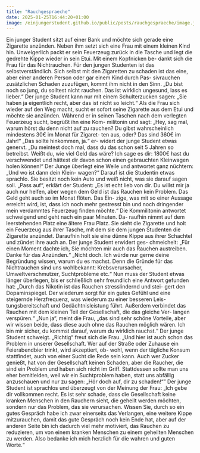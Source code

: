 ```yaml
---
title: "Rauchgespraeche"
date: 2025-01-25T16:44:20+01:00
image: /einjungerstudent.github.io/public/posts/rauchgespraeche/image.jpeg
---
```


Ein junger Student sitzt auf einer Bank und möchte sich gerade eine
Zigarette anzünden. Neben ihm setzt sich eine Frau mit einem kleinen
Kind hin. Unweigerlich packt er sein Feuerzeug zurück in die Tasche und
legt die gedrehte Kippe wieder in sein Etui. Mit einem Kopfnicken be-
dankt sich die Frau für das Nichtrauchen. Für den jungen Studenten ist
das selbstverständlich. Sich selbst mit den Zigaretten zu schaden ist das
eine, aber einer anderen Person oder gar einem Kind durch Pas-
sivrauchen zusätzlichen Schaden zuzufügen, kommt ihm nicht in den
Sinn. „Du bist noch so jung, du solltest nicht rauchen. Das ist wirklich
ungesund, lass es lieber.“ Der junge Student kann nur mit einem
Schulterzucken sagen: „Sie haben ja eigentlich recht, aber das ist nicht so
leicht.“ Als die Frau sich wieder auf den Weg macht, sucht er sofort seine
Zigarette aus dem Etui und möchte sie anzünden. Während er in seinen
Taschen nach dem verlegten Feuerzeug sucht, begrüßt ihn eine Kom-
militonin und sagt: „Hey, sag mal, warum hörst du denn nicht auf zu
rauchen? Du gibst wahrscheinlich mindestens 30€ im Monat für Zigaret-
ten aus, oder? Das sind 360€ im Jahr!“ „Das sollte hinkommen, ja.“ er-
widert der junge Student etwas genervt. „Du meintest doch mal, dass du
das schon seit 5 Jahren so betreibst. Weißt du, wie viel Geld das wäre?
Ich sage es dir: 1800€ hast du verschwendet und hättest dir davon schon
einen gebrauchten Kleinwagen holen können!“ Der Junge überlegt eine
Weile und antwortet ganz nüchtern: „Und wo ist dann dein Klein-
wagen?“ Darauf ist die Studentin etwas sprachlo. Sie besitzt noch kein
Auto und weiß nicht, was sie darauf sagen soll. „Pass auf“, erklärt der
Student: „Es ist echt lieb von dir. Du willst mir ja auch nur helfen, aber
wegen dem Geld ist das Rauchen kein Problem. Das Geld geht auch so
im Monat flöten. Das Ein- zige, was mit so einer Aussage erreicht wird,
ist, dass ich noch mehr gestresst bin und noch dringender mein
verdammtes Feuerzeug finden möchte.“ Die Kommilitonin antwortet
schweigend und geht nach ein paar Minuten. Da- raufhin nimmt auf dem
leerstehenden Platz eine ältere Frau Platz. Sie sieht die Zigarette und holt
ein Feuerzeug aus ihrer Tasche, mit dem sie dem jungen Studenten die
Zigarette anzündet. Daraufhin holt sie eine dünne Kippe aus ihrer
Schachtel und zündet ihre auch an. Der junge Student erwidert ges-
chmeichelt: „Für einen Moment dachte ich, Sie möchten mir auch das
Rauchen austreiben. Danke für das Anzünden.“ „Nicht doch. Ich würde
nur gerne deine Begründung wissen, warum du es machst. Denn die
Gründe für das Nichtrauchen sind uns wohlbekannt: Krebsverursacher,
Umweltverschmutzer, Suchtprobleme etc.“ Nun muss der Student etwas
länger überlegen, bis er schließlich sehr freundlich eine Antwort gefunden hat: „Durch das Nikotin ist das Rauchen stresslindernd und stei-
gert den Dopaminspiegel. Der wiederum sorgt für ein gutes Gefühl und
eine steigernde Herzfrequenz, was wiederum zu einer besseren Leis-
tungsbereitschaft und Gedächtnisleistung führt. Außerdem verbindet
das Rauchen mit dem kleinen Teil der Gesellschaft, die das gleiche Ver-
langen verspüren.“ „Nun ja“, meint die Frau, „das sind sehr schöne
Vorteile, aber wir wissen beide, dass diese auch ohne das Rauchen
möglich wären. Ich bin mir sicher, du kommst darauf, warum du wirklich
rauchst.“ Der junge Student schweigt. „Richtig“ freut sich die Frau.
„Und hier ist auch schon das Problem in unserer Gesellschaft. Wer auf
der Straße oder Zuhause ein Feierabendbier trinkt, wird akzeptiert, ob-
wohl, wenn der tägliche Konsum stattfindet, auch von einer Sucht die
Rede sein kann. Auch wer Zucker genießt, hat von der Gesellschaft
keinen Schaden, aber die Raucher, die sind ein Problem und haben sich
nicht im Griff. Stattdessen sollte man uns eher bemitleiden, weil wir ein
Suchtproblem haben, statt uns abfällig anzuschauen und nur zu sagen:
„Hör doch auf, dir zu schaden!“” Der junge Student ist sprachlos und
überzeugt von der Meinung der Frau: „Ich gebe dir vollkommen recht.
Es ist sehr schade, dass die Gesellschaft keine kranken Menschen in den
Rauchern sieht, die geheilt werden möchten, sondern nur das Problem,
das sie verursachen. Wissen Sie, durch so ein gutes Gespräch habe ich
zwar einerseits das Verlangen, eine weitere Kippe mitzurauchen, damit
das gute Gespräch noch kein Ende hat, aber auf der anderen Seite bin
ich dadurch viel mehr motiviert, das Rauchen zu reduzieren, um von
einem kranken Menschen zu einem geheilten Menschen zu werden. Also
bedanke ich mich herzlich für die wahren und guten Worte.“
